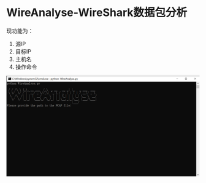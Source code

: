 # WireAnalyse-WireShark数据包分析
现功能为：

1. 源IP
2. 目标IP
3. 主机名
4. 操作命令


![image-20230603233016232](README.assets/image-20230603233016232.png)
